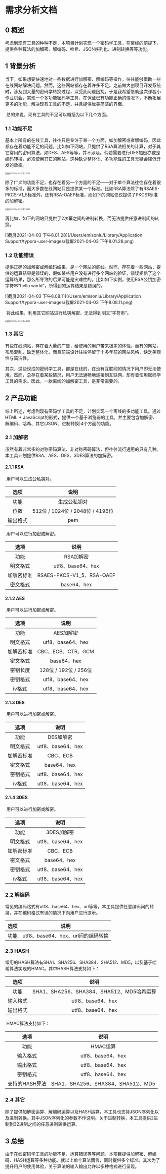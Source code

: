 # 需求分析文档

## 0 概述

​		考虑到现有工具的种种不足，本项目计划实现一个密码学工具，在离线的前提下，提供各种算法的加解密、解编码、哈希、JSON序列化、进制转换等等功能。

## 1 背景分析

​		当下，如果想要快速地对一些数据进行加解密、解编码等操作，往往能够借助一些在线网站解决问题。然而，这些网站都存在着许多不足。之前做大创项目开发系统时，涉及到大量的密码学转换过程，深受此问题困扰。于是我希望借助这次课程小作业机会，实现一个多功能密码学工具，在保证已有功能正确的情况下，不断拓展更多的功能，解决现有工具的不足，并且提供优美简洁的界面。

​		总的来说，现有工具的不足可以概括为以下几个方面。

### 1.1 功能不足

​		基本上所有的在线工具，往往只是专注于某一个方面，如加解密或者解编码，因此都存在着功能不足的问题。比如如下网站，只提供了RSA算法相关的计算，对于其它常用的密码算法，如DES、AES等等，并不涉及。倘若需要进行DES加密亦或是编码转换，必须使用其它的网站，这种缺少整体化、多功能性的工具无疑会降低开发的效率。

<img src="/Users/emisonlu/Library/Application Support/typora-user-images/截屏2021-04-03 下午7.51.33.png" alt="截屏2021-04-03 下午7.51.33" style="zoom:40%;" />

​		除了广义的功能不足，也存在着另一个方面的不足——对于单个算法往往存在着很多的标准，而大多数在线网站只是提供某一个标准。比如RSA算法除了有RSAES-PKCS-V1_5标准外，还有RSA-OAEP标准，而如下的网站仅仅提供了PKCS1标准的加解密。

<img src="/Users/emisonlu/Library/Application Support/typora-user-images/截屏2021-04-03 下午7.58.15.png" alt="截屏2021-04-03 下午7.58.15" style="zoom:40%;" />

​		再比如，如下的网站只提供了2次幂之间的进制转换，而无法提供任意进制间的转换。

![截屏2021-04-03 下午8.01.28](/Users/emisonlu/Library/Application Support/typora-user-images/截屏2021-04-03 下午8.01.28.png)

### 1.2 功能错误

​		提供正确的加解密或解编码结果，是一个网站的底线。然而，存在着一些网站，提供的运算结果是错误的，假如某些用户没有进行多个网站的验证，错误相信了这个运算结果，那么所导致的后果可能是灾难性的。比如如下实例，使用RSA公钥加密字符串”hello world“，所得到的运算结果是错误的。

![截屏2021-04-03 下午8.08.11](/Users/emisonlu/Library/Application Support/typora-user-images/截屏2021-04-03 下午8.08.11.png)

​		将此结果，利用其它网站进行私钥解密，无法得到明文”字符串“。

<img src="/Users/emisonlu/Library/Application Support/typora-user-images/截屏2021-04-03 下午8.10.52.png" alt="截屏2021-04-03 下午8.10.52" style="zoom:40%;" />

### 1.3 其它

​		有些在线网站，存在着大量的广告，给使用的用户带来极差的体验。而有的网站，布局混乱，缺乏整体化，而且前端设计往往停留于十多年前的网站风格，缺乏美观性与简洁性。

​		其次，这些现成的密码学工具，都是在线的，在没有互联网的情况下用户即无法使用。然而，总存在着某些情况，用户无法通畅地连接到互联网，却有着使用密码学工具的需求。因此，一款离线的加解密工具，是非常需要的。

## 2 产品功能

​		综上所述，考虑到现有密码学工具的不足，计划实现一个离线的多功能工具。通过HTML + JavaScript的形式，提供一个基于浏览器的工具，并主要包含加解密、解编码、哈希、其它(JSON、进制转换)4个方面的功能。

### 2.1 加解密

​		虽然有着非常多的对称密码算法、非对称密码算法，但往往流行通用的只有几种。本工具计划提供RSA、AES、DES、3DES算法的加解密。

#### 2.1.1 RSA

​		用户可以生成公私钥对。

|   选项   |               说明               |
| :------: | :------------------------------: |
|   功能   |           生成公私钥对           |
|   位数   | 512位 / 1024位 / 2048位 / 4196位 |
| 输出格式 |               pem                |

​		用户可以进行加密或解密。

|    选项    |           说明            |
| :--------: | :-----------------------: |
|    功能    |         RSA加解密         |
|  明文格式  |     utf8、base64、hex     |
| 加解密标准 | RSAES-PKCS-V1_5、RSA-OAEP |
|  密文格式  |        base64、hex        |

#### 2.1.2 AES

​	用户可以进行加密或解密。

|    选项    |         说明          |
| :--------: | :-------------------: |
|    功能    |       AES加解密       |
|  明文格式  |   utf8、base64、hex   |
| 加解密标准 |  CBC、ECB、CTR、GCM   |
|  密文格式  |      base64、hex      |
|  密钥长度  | 128位 / 192位 / 256位 |
|  密钥格式  |   utf8、base64、hex   |
|   iv格式   |   utf8、base64、hex   |

#### 2.1.3 DES

​	用户可以进行加密或解密。

|    选项    |       说明        |
| :--------: | :---------------: |
|    功能    |     DES加解密     |
|  明文格式  | utf8、base64、hex |
| 加解密标准 |     CBC、ECB      |
|  密文格式  |    base64、hex    |
|  密钥格式  | utf8、base64、hex |
|   iv格式   | utf8、base64、hex |

#### 2.1.4 3DES

​	用户可以进行加密或解密。

|    选项    |       说明        |
| :--------: | :---------------: |
|    功能    |    3DES加解密     |
|  明文格式  | utf8、base64、hex |
| 加解密标准 |     CBC、ECB      |
|  密文格式  |    base64、hex    |
|  密钥格式  | utf8、base64、hex |
|   iv格式   | utf8、base64、hex |

### 2.2 解编码

​		常见的编码格式有utf8、base64、hex、url等等，本工具提供任意编码间的转换，并在编码格式有误的情况下向用户进行提示。

| 选项 |                说明                |
| :--: | :--------------------------------: |
| 功能 | utf8、base64、hex、url间的编码转换 |

### 2.3 HASH

​		常用的HASH算法有SHA1、SHA256、SHA384、SHA512、MD5，以及基于哈希算法实现的HMAC。其中HASH算法支持如下：

|   选项   |                   说明                    |
| :------: | :---------------------------------------: |
|   功能   | SHA1、SHA256、SHA384、SHA512、MD5哈希运算 |
| 输入格式 |             utf8、base64、hex             |
| 输出格式 |             utf8、base64、hex             |

​		HMAC算法支持如下：

|      选项      |               说明                |
| :------------: | :-------------------------------: |
|      功能      |             HMAC运算              |
|    输入格式    |         utf8、base64、hex         |
|    输出格式    |         utf8、base64、hex         |
|    密钥格式    |         utf8、base64、hex         |
| 支持的HASH算法 | SHA1、SHA256、SHA384、SHA512、MD5 |

### 2.4 其它

​		除了提供加解密运算、解编码运算以及HASH运算，本工具也支持JSON序列化以及进制转换。其中JSON序列化的参数不作说明。关于进制转换，本工具提供2进制到32进制之间的任意进制转换运算。

## 3 总结

​		由于在线密码学工具的功能不足、运算错误等等问题，本项目提供加解密、解编码、HASH运算等多种功能。就以上单个算法而言，同时提供多个标准。其次为了提升用户的使用体验，关于算法的输入输出允许以多种格式进行呈现。